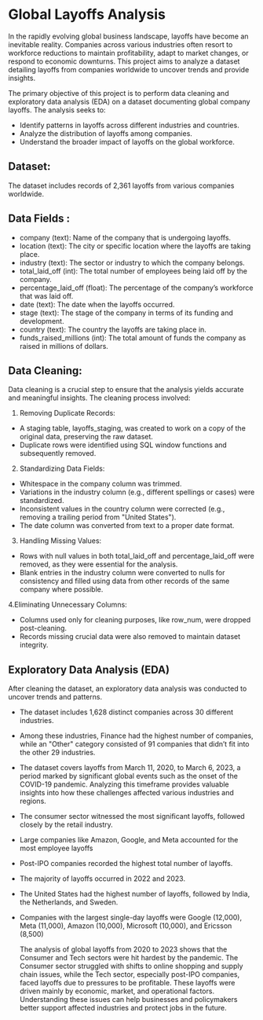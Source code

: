 # Global Layoffs Analysis

In the rapidly evolving global business landscape, layoffs have become an inevitable reality. Companies across various industries often resort to workforce reductions to maintain profitability, adapt to market changes, or respond to economic downturns. This project aims to analyze a dataset detailing layoffs from companies worldwide to uncover trends and provide insights.

The primary objective of this project is to perform data cleaning and exploratory data analysis (EDA) on a dataset documenting global company layoffs. The analysis seeks to:

- Identify patterns in layoffs across different industries and countries.
- Analyze the distribution of layoffs among companies.
- Understand the broader impact of layoffs on the global workforce.

## Dataset:

The dataset includes records of 2,361 layoffs from various companies worldwide.

## Data Fields :

- company (text): Name of the company that is undergoing layoffs.
- location (text): The city or specific location where the layoffs are taking place.
- industry (text): The sector or industry to which the company belongs.
- total_laid_off (int): The total number of employees being laid off by the company.
- percentage_laid_off (float): The percentage of the company’s workforce that was laid off.
- date (text): The date when the layoffs occurred.
- stage (text): The stage of the company in terms of its funding and development.
- country (text): The country the layoffs are taking place in.
- funds_raised_millions (int): The total amount of funds the company as raised in millions of dollars.

## Data Cleaning:

Data cleaning is a crucial step to ensure that the analysis yields accurate and meaningful insights. The cleaning process involved:

1. Removing Duplicate Records:
- A staging table, layoffs_staging, was created to work on a copy of the original data, preserving the raw dataset.
- Duplicate rows were identified using SQL window functions and subsequently removed.
  
2. Standardizing Data Fields:
- Whitespace in the company column was trimmed.
- Variations in the industry column (e.g., different spellings or cases) were standardized.
- Inconsistent values in the country column were corrected (e.g., removing a trailing period from "United States").
- The date column was converted from text to a proper date format.

3. Handling Missing Values:
- Rows with null values in both total_laid_off and percentage_laid_off were removed, as they were essential for the analysis.
- Blank entries in the industry column were converted to nulls for consistency and filled using data from other records of the same company where possible.

4.Eliminating Unnecessary Columns:
- Columns used only for cleaning purposes, like row_num, were dropped post-cleaning.
- Records missing crucial data were also removed to maintain dataset integrity.

## Exploratory Data Analysis (EDA)
After cleaning the dataset, an exploratory data analysis was conducted to uncover trends and patterns.

- The dataset includes 1,628 distinct companies across 30 different industries.
- Among these industries, Finance had the highest number of companies, while an "Other" category consisted of 91 companies that didn’t fit into the other 29 industries.
- The dataset covers layoffs from March 11, 2020, to March 6, 2023, a period marked by significant global events such as the onset of the COVID-19 pandemic. Analyzing this timeframe 
  provides valuable insights into how these challenges affected various industries and regions.
- The consumer sector witnessed the most significant layoffs, followed closely by the retail industry.
- Large companies like Amazon, Google, and Meta accounted for the most employee layoffs
- Post-IPO companies recorded the highest total number of layoffs.
- The majority of layoffs occurred in 2022 and 2023.
- The United States had the highest number of layoffs, followed by India, the Netherlands, and Sweden.
- Companies with the largest single-day layoffs were Google (12,000), Meta (11,000), Amazon (10,000), Microsoft (10,000), and Ericsson (8,500)



  The analysis of global layoffs from 2020 to 2023 shows that the Consumer and Tech sectors were hit hardest by the pandemic. The Consumer sector struggled with shifts to online shopping and supply chain issues, while the Tech sector, especially post-IPO companies, faced layoffs due to pressures to be profitable. These layoffs were driven mainly by economic, market, and operational factors. Understanding these issues can help businesses and policymakers better support affected industries and protect jobs in the future.
